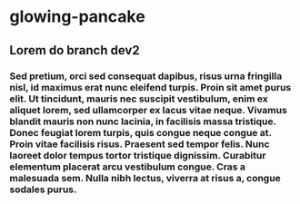 # glowing-pancake

## Lorem do branch dev2

### Sed pretium, orci sed consequat dapibus, risus urna fringilla nisl, id maximus erat nunc eleifend turpis. Proin sit amet purus elit. Ut tincidunt, mauris nec suscipit vestibulum, enim ex aliquet lorem, sed ullamcorper ex lacus vitae neque. Vivamus blandit mauris non nunc lacinia, in facilisis massa tristique. Donec feugiat lorem turpis, quis congue neque congue at. Proin vitae facilisis risus. Praesent sed tempor felis. Nunc laoreet dolor tempus tortor tristique dignissim. Curabitur elementum placerat arcu vestibulum congue. Cras a malesuada sem. Nulla nibh lectus, viverra at risus a, congue sodales purus.